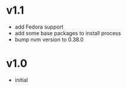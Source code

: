 # v1.1

- add Fedora support
- add some base packages to install process
- bump nvm version to 0.38.0

# v1.0

- initial

